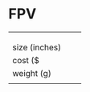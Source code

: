 # FPV

|   |   |   |
| --- | --- | --- |
|  |  |  |
|  |  |  |
|  |  |  |
| size (inches) |  |  |
| cost ($ |  |  |
| weight (g) |  |  |
|  |  |  |

